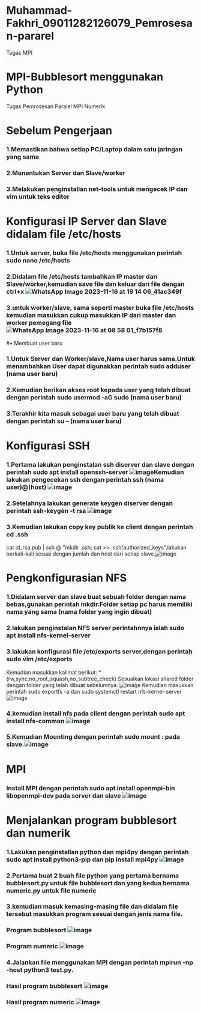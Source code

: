 # Muhammad-Fakhri_09011282126079_Pemrosesan-pararel
Tugas MPI 
# MPI-Bubblesort menggunakan Python
Tugas Pemrosesan Paralel MPI Numerik

# Sebelum Pengerjaan
### 1.Memastikan bahwa setiap PC/Laptop dalam satu jaringan yang sama 
### 2.Menentukan Server dan Slave/worker
### 3.Melakukan penginstallan net-tools untuk mengecek IP dan vim untuk teks editor

# Konfigurasi IP Server dan Slave didalam file /etc/hosts
### 1.Untuk server, buka file /etc/hosts menggunakan perintah sudo nano /etc/hosts
### 2.Didalam file /etc/hosts tambahkan IP master dan Slave/worker,kemudian save file dan keluar dari file dengan ctrl+x ![WhatsApp Image 2023-11-16 at 19 14 06_41ac349f](https://github.com/Bubuskwi/Muhammad-Fakhri_09011282126079_Pemrosesan-pararel/assets/150929648/d22ba468-a8a9-4a56-a891-992da5e80d9e)

### 3.untuk worker/slave, sama seperti master buka file /etc/hosts kemudian masukkan cukup masukkan IP dari master dan worker pemegang file ![WhatsApp Image 2023-11-16 at 08 58 01_f7b157f8](https://github.com/Bubuskwi/Muhammad-Fakhri_09011282126079_Pemrosesan-pararel/assets/150929648/34e49cce-ca3d-438f-acf4-3547d5f522da)


#•	Membuat user baru
### 1.Untuk Server dan Worker/slave,Nama user harus sama.Untuk menambahkan User dapat digunakkan perintah sudo adduser (nama user baru)
### 2.Kemudian berikan akses root kepada user yang telah dibuat dengan perintah sudo usermod -aG sudo (nama user baru)
### 3.Terakhir kita masuk sebagai user baru yang telah dibuat dengan perintah su – (nama user baru)

# Konfigurasi SSH
### 1.Pertama lakukan penginstalan ssh diserver dan slave dengan perintah sudo apt install openssh-server ![image](https://github.com/Bubuskwi/Muhammad-Fakhri_09011282126079_Pemrosesan-pararel/assets/150929648/023ce009-b665-4887-a59d-2dc2151cad6b)Kemudian lakukan pengecekan ssh dengan perintah ssh (nama user)@(host) ![image](https://github.com/Bubuskwi/Muhammad-Fakhri_09011282126079_Pemrosesan-pararel/assets/150929648/403b89a5-6e4d-49ce-baa9-a738b0b172ee)
### 2.Setelahnya lakukan generate keygen diserver dengan perintah ssh-keygen -t rsa ![image](https://github.com/Bubuskwi/Muhammad-Fakhri_09011282126079_Pemrosesan-pararel/assets/150929648/00d0a2c5-e6c0-4a4f-b27a-1e0763e0eb81)
### 3.Kemudian lakukan copy key publik ke client dengan perintah cd .ssh
cat id_rsa.pub | ssh <nama user>@<host> "mkdir .ssh; cat >> .ssh/authorized_keys".lakukan berkali-kali sesuai dengan jumlah dan host dari setiap slave.![image](https://github.com/Bubuskwi/Muhammad-Fakhri_09011282126079_Pemrosesan-pararel/assets/150929648/593b01ac-007b-4651-af10-8673747d8c5b)

# Pengkonfigurasian NFS
### 1.Didalam server dan slave buat sebuah folder dengan nama bebas,gunakan perintah mkdir.Folder setiap pc harus memiliki nama yang sama (nama folder yang ingin dibuat) 
### 2.lakukan penginstalan NFS server perintahnnya ialah sudo apt install nfs-kernel-server
### 3.lakukan konfigurasi file /etc/exports server,dengan perintah sudo vim /etc/exports
Kemudian masukkan kalimat berikut:
<lokasi shared folder> *(rw,sync,no_root_squash,no_subtree_check)
Sesuaikan lokasi shared folder dengan folder yang telah dibuat sebelumnya.
![image](https://github.com/Bubuskwi/Muhammad-Fakhri_09011282126079_Pemrosesan-pararel/assets/150929648/9b8f2bdf-b3c1-403b-b35c-d0f185088487) Kemudian masukkan perintah sudo exportfs -a dan sudo systemctl restart nfs-kernel-server ![image](https://github.com/Bubuskwi/Muhammad-Fakhri_09011282126079_Pemrosesan-pararel/assets/150929648/0e251775-cd67-4ac2-a27a-d3c0d0744c92)
### 4.kemudian install nfs pada client dengan perintah sudo apt install nfs-common ![image](https://github.com/Bubuskwi/Muhammad-Fakhri_09011282126079_Pemrosesan-pararel/assets/150929648/bedfed23-0a52-4e4d-a5c3-0004cff5de96)
### 5.Kemudian Mounting dengan perintah sudo mount <server host>:<lokasi shared folder di server> <lokasi shared folder di client> pada slave.![image](https://github.com/Bubuskwi/Muhammad-Fakhri_09011282126079_Pemrosesan-pararel/assets/150929648/327c7109-ed4a-442e-bd74-0cd4873bc526)
# MPI
### Install MPI dengan perintah sudo apt install openmpi-bin libopenmpi-dev pada server dan slave ![image](https://github.com/Bubuskwi/Muhammad-Fakhri_09011282126079_Pemrosesan-pararel/assets/150929648/5103c56a-0b27-4ce9-9f87-227f40f52b51)
# Menjalankan program bubblesort dan numerik
### 1.Lakukan penginstallan python dan mpi4py dengan perintah sudo apt install python3-pip dan pip install mpi4py ![image](https://github.com/Bubuskwi/Muhammad-Fakhri_09011282126079_Pemrosesan-pararel/assets/150929648/c1b41722-4f4c-40a2-94d6-11f790e1b4b8)
### 2.Pertama buat 2 buah file python yang pertama bernama bubblesort.py untuk file bubblesort dan yang kedua bernama numeric.py untuk file numeric
### 3.kemudian masuk kemasing-masing file dan didalam file tersebut masukkan program sesuai dengan jenis nama file.
### Program bubblesort ![image](https://github.com/Bubuskwi/Muhammad-Fakhri_09011282126079_Pemrosesan-pararel/assets/150929648/e0affe47-af16-4471-9d21-135df34eae1a)
### Program numeric ![image](https://github.com/Bubuskwi/Muhammad-Fakhri_09011282126079_Pemrosesan-pararel/assets/150929648/913b93c6-4135-4797-8b18-a58ebc4e7791)
### 4.Jalankan file menggunakan MPI dengan perintah mpirun -np <jumlah prosesor> -host <daftar host> python3 test.py.
###  Hasil program bubblesort ![image](https://github.com/Bubuskwi/Muhammad-Fakhri_09011282126079_Pemrosesan-pararel/assets/150929648/647f3f1e-0a37-4dc9-a050-1c1b5d49cee9)
### Hasil program numeric ![image](https://github.com/Bubuskwi/Muhammad-Fakhri_09011282126079_Pemrosesan-pararel/assets/150929648/3d03d1ce-a24e-42e0-b736-44b85a995913)



 







